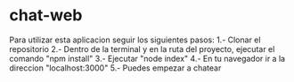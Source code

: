 # chat-web
Para utilizar esta aplicacion seguir los siguientes pasos:
1.- Clonar el repositorio
2.- Dentro de la terminal y en la ruta del proyecto, ejecutar el comando "npm install"
3.- Ejecutar "node index"
4.- En tu navegador ir a la direccion "localhost:3000"
5.- Puedes empezar a chatear
